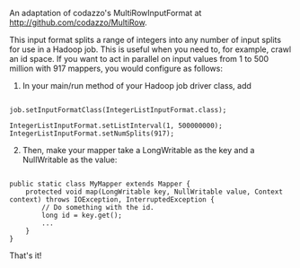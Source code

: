 An adaptation of codazzo's MultiRowInputFormat at http://github.com/codazzo/MultiRow.

This input format splits a range of integers into any number of input splits for use in a Hadoop job.  This is useful when
you need to, for example, crawl an id space.  If you want to act in parallel on input values from 1 to 500 million with 917 mappers, 
you would configure as follows:

1. In your main/run method of your Hadoop job driver class, add

<pre><code>
job.setInputFormatClass(IntegerListInputFormat.class);

IntegerListInputFormat.setListInterval(1, 500000000);
IntegerListInputFormat.setNumSplits(917);
</code></pre>

2. Then, make your mapper take a LongWritable as the key and a NullWritable as the value:

<pre><code>
public static class MyMapper extends Mapper<LongWritable, NullWritable, ..., ...> {
    protected void map(LongWritable key, NullWritable value, Context context) throws IOException, InterruptedException {
        // Do something with the id.
        long id = key.get();
        ...
    }
}
</code></pre>

That's it!
